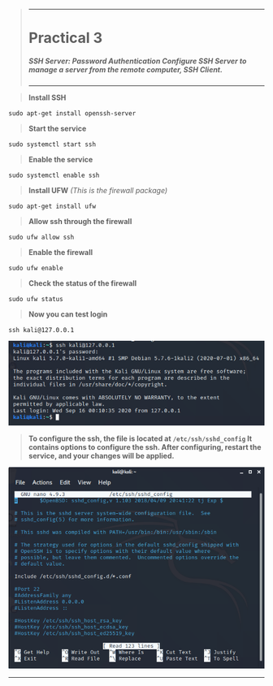 >---
> # **Practical 3**
> ##### SSH Server: Password Authentication Configure SSH Server to manage a server from the remote computer, SSH Client.
>---

> **Install SSH**
```
sudo apt-get install openssh-server
```

> **Start the service**
```
sudo systemctl start ssh
```

> **Enable the service**
```
sudo systemctl enable ssh
```

> **Install UFW** _(This is the firewall package)_
```
sudo apt-get install ufw
```


> **Allow ssh through the firewall**
```
sudo ufw allow ssh
```

> **Enable the firewall**
```
sudo ufw enable
```

> **Check the status of the firewall**
```
sudo ufw status
```

> **Now you can test login**
```
ssh kali@127.0.0.1
```


![testssh](https://raw.githubusercontent.com/keane3pereira/LSA_Pracs/master/res/ssh/test_ssh.PNG)

> **To configure the ssh, the file is located at `/etc/ssh/sshd_config`
> It contains options to configure the ssh. After configuring, restart the service, and your changes will be applied.**

![config](https://raw.githubusercontent.com/keane3pereira/LSA_Pracs/master/res/ssh/config.PNG)

___

